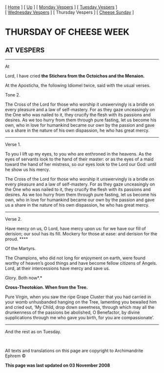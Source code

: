 \[ [Home](index.md) \] \[ [Up](cheese_week.md) \] \[ [Monday Vespers](CheeseMonVes.md) \] \[ [Tuesday Vespers](CheeseTueVes.md) \] \[ [Wednesday Vespers](CheeseWedVes.md) \] \[ Thursday Vespers \] \[ [Cheese Sunday](cheese.md) \]

THURSDAY OF CHEESE WEEK
=======================

AT VESPERS
----------

****

At

Lord, I have cried **the Stichera from the Octoichos and the Menaion.**

At the Aposticha, the following Idiomel twice, said with the usual verses.

Tone 2.

The Cross of the Lord for those who worship it unswervingly is a bridle on every pleasure and a law of self-mastery. For as they gaze unceasingly on the One who was nailed to it, they crucify the flesh with its passions and desires. As we too hurry from them through pure fasting, let us become his own, who in love for humankind became our own by the passion and gave us a share in the nature of his own dispassion, he who has great mercy.

****

Verse 1.

To you I lift up my eyes, to you who are enthroned in the heavens. As the eyes of servants look to the hand of their master: or as the eyes of a maid toward the hand of her mistress, so our eyes look to the Lord our God: until he show us his mercy.

The Cross of the Lord for those who worship it unswervingly is a bridle on every pleasure and a law of self-mastery. For as they gaze unceasingly on the One who was nailed to it, they crucify the flesh with its passions and desires. As we too hurry from them through pure fasting, let us become his own, who in love for humankind became our own by the passion and gave us a share in the nature of his own dispassion, he who has great mercy.

****

Verse 2.

Have mercy on us, O Lord, have mercy upon us: for we have our fill of derision; our soul has its fill. Mockery for those at ease: and derision for the proud. ****

Of the Martyrs.

The Champions, who did not long for enjoyment on earth, were found worthy of heaven’s good things and have become fellow citizens of Angels. Lord, at their intercessions have mercy and save us.

Glory. Both now*.*

**Cross-Theotokion. When from the Tree.**

Pure Virgin, when you saw the ripe Grape Cluster that you had carried in your womb unhusbanded hanging on the Tree, lamenting you bewailed him and cried out, ‘My Child, drop down sweetness, through which may all the drunkenness of the passions be abolished, O Benefactor, by divine supplications through me who gave you birth, for you are compassionate’.

****

And the rest as on Tuesday.

 

All texts and translations on this page are copyright to
Archimandrite Ephrem ©

**This page was last updated on 03 November 2008**
